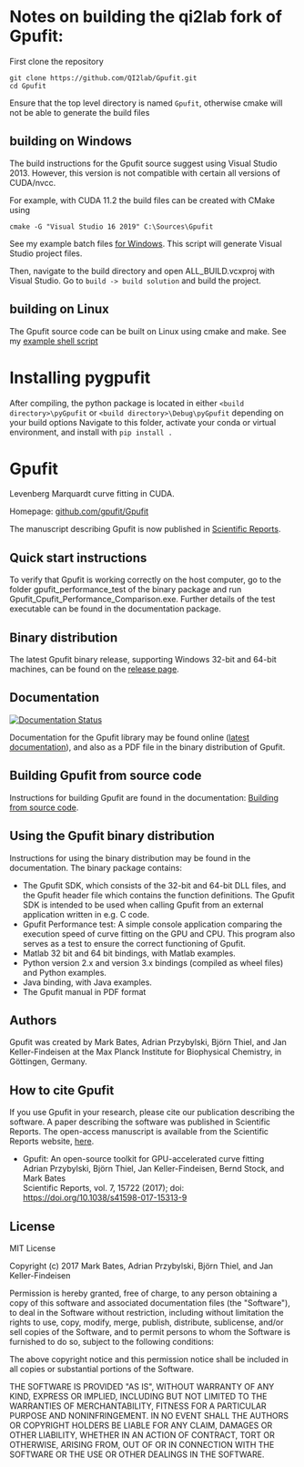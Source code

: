 # Notes on building the qi2lab fork of Gpufit:
First clone the repository
```
git clone https://github.com/QI2lab/Gpufit.git
cd Gpufit
```
Ensure that the top level directory is named `Gpufit`, otherwise cmake will not be able to generate the build files

## building on Windows
The build instructions for the Gpufit source suggest using Visual Studio 2013. However, this version is not compatible
with certain all versions of CUDA/nvcc. 

For example, with CUDA 11.2 the build files can be created with CMake using

`cmake -G "Visual Studio 16 2019" C:\Sources\Gpufit`

See my example batch files [for Windows](run_cmake_windows.bat). This script will generate Visual Studio project files. 

Then, navigate to the build directory and open ALL_BUILD.vcxproj with Visual Studio. Go to `build -> build solution` and build the project.

## building on Linux
The Gpufit source code can be built on Linux using cmake and make. See my [example shell script](build_gpufit_linux.sh)

# Installing pygpufit
After compiling, the python package is located in either `<build directory>\pyGpufit` or `<build directory>\Debug\pyGpufit` depending on your build options
Navigate to this folder, activate your conda or virtual environment, and install with `pip install .`

# Gpufit

Levenberg Marquardt curve fitting in CUDA.

Homepage: [github.com/gpufit/Gpufit](https://github.com/gpufit/Gpufit)

The manuscript describing Gpufit is now published in [Scientific Reports](https://www.nature.com/articles/s41598-017-15313-9).

## Quick start instructions

To verify that Gpufit is working correctly on the host computer, go to the folder gpufit_performance_test of the binary package and run Gpufit_Cpufit_Performance_Comparison.exe.  Further details of the test executable can be found in the documentation package.

## Binary distribution

The latest Gpufit binary release, supporting Windows 32-bit and 64-bit machines, can be found on the [release page](https://github.com/gpufit/Gpufit/releases).

## Documentation

[![Documentation Status](https://readthedocs.org/projects/gpufit/badge/?version=latest)](http://gpufit.readthedocs.io/en/latest/?badge=latest)

Documentation for the Gpufit library may be found online ([latest documentation](http://gpufit.readthedocs.io/en/latest/?badge=latest)), and also
as a PDF file in the binary distribution of Gpufit.

## Building Gpufit from source code

Instructions for building Gpufit are found in the documentation: [Building from source code](https://github.com/gpufit/Gpufit/blob/master/docs/installation.rst).

## Using the Gpufit binary distribution

Instructions for using the binary distribution may be found in the documentation.  The binary package contains:

- The Gpufit SDK, which consists of the 32-bit and 64-bit DLL files, and 
  the Gpufit header file which contains the function definitions.  The Gpufit
  SDK is intended to be used when calling Gpufit from an external application
  written in e.g. C code.
- Gpufit Performance test: A simple console application comparing the execution speed of curve fitting on the GPU and CPU.  This program also serves as a test to ensure the correct functioning of Gpufit.
- Matlab 32 bit and 64 bit bindings, with Matlab examples.
- Python version 2.x and version 3.x bindings (compiled as wheel files) and
  Python examples.
- Java binding, with Java examples.
- The Gpufit manual in PDF format

## Authors

Gpufit was created by Mark Bates, Adrian Przybylski, Björn Thiel, and Jan Keller-Findeisen at the Max Planck Institute for Biophysical Chemistry, in Göttingen, Germany.

## How to cite Gpufit

If you use Gpufit in your research, please cite our publication describing the software.  A paper describing the software was published in Scientific Reports.  The open-access manuscript is available from the Scientific Reports website, [here](https://www.nature.com/articles/s41598-017-15313-9).

  *  Gpufit: An open-source toolkit for GPU-accelerated curve fitting  
     Adrian Przybylski, Björn Thiel, Jan Keller-Findeisen, Bernd Stock, and Mark Bates  
     Scientific Reports, vol. 7, 15722 (2017); doi: https://doi.org/10.1038/s41598-017-15313-9 

## License

MIT License

Copyright (c) 2017 Mark Bates, Adrian Przybylski, Björn Thiel, and Jan Keller-Findeisen

Permission is hereby granted, free of charge, to any person obtaining a copy
of this software and associated documentation files (the "Software"), to deal
in the Software without restriction, including without limitation the rights
to use, copy, modify, merge, publish, distribute, sublicense, and/or sell
copies of the Software, and to permit persons to whom the Software is
furnished to do so, subject to the following conditions:

The above copyright notice and this permission notice shall be included in all
copies or substantial portions of the Software.

THE SOFTWARE IS PROVIDED "AS IS", WITHOUT WARRANTY OF ANY KIND, EXPRESS OR
IMPLIED, INCLUDING BUT NOT LIMITED TO THE WARRANTIES OF MERCHANTABILITY,
FITNESS FOR A PARTICULAR PURPOSE AND NONINFRINGEMENT. IN NO EVENT SHALL THE
AUTHORS OR COPYRIGHT HOLDERS BE LIABLE FOR ANY CLAIM, DAMAGES OR OTHER
LIABILITY, WHETHER IN AN ACTION OF CONTRACT, TORT OR OTHERWISE, ARISING FROM,
OUT OF OR IN CONNECTION WITH THE SOFTWARE OR THE USE OR OTHER DEALINGS IN THE
SOFTWARE.
